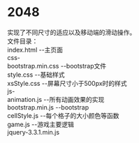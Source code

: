 # 2048
实现了不同尺寸的适应以及移动端的滑动操作。
<br/>
文件目录：
<br/>index.html --主页面
<br/>css-
<br/>    bootstrap.min.css --bootstrap文件
<br/>    style.css --基础样式
<br/>    xsStyle.css --屏幕尺寸小于500px时的样式
<br/>js-
<br/>    animation.js --所有动画效果的实现
<br/>    bootstrap.min.js --bootstrap
<br/>    cellStyle.js --每个格子的大小颜色等函数
<br/>    game.js --游戏主要逻辑
<br/>    jquery-3.3.1.min.js
